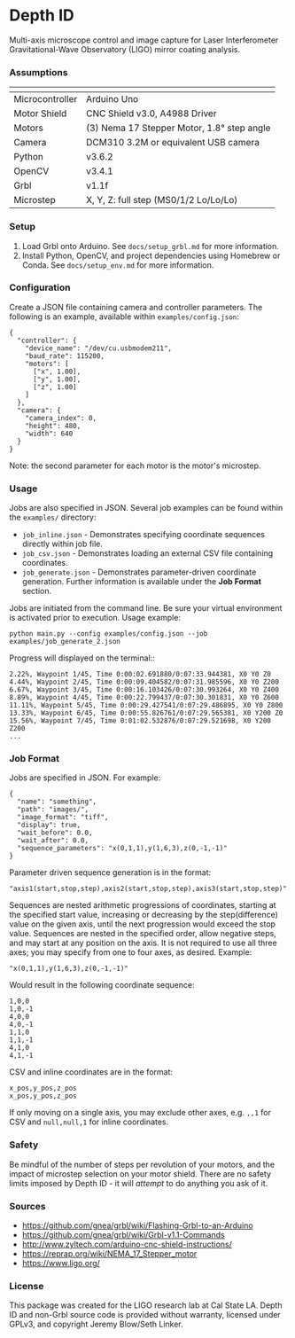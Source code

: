 # Depth ID

Multi-axis microscope control and image capture for Laser Interferometer 
Gravitational-Wave Observatory (LIGO) mirror coating analysis.

### Assumptions

[]() | []()
--- | ---
Microcontroller | Arduino Uno
Motor Shield | CNC Shield v3.0, A4988 Driver 
Motors | (3) Nema 17 Stepper Motor, 1.8° step angle
Camera | DCM310 3.2M or equivalent USB camera
Python | v3.6.2
OpenCV | v3.4.1
Grbl | v1.1f
Microstep | X, Y, Z: full step (MS0/1/2 Lo/Lo/Lo)

### Setup

1. Load Grbl onto Arduino. See `docs/setup_grbl.md` for more information.
2. Install Python, OpenCV, and project dependencies using Homebrew or Conda. 
    See `docs/setup_env.md` for more information. 

### Configuration

Create a JSON file containing camera and controller parameters. The following
is an example, available within `examples/config.json`:

    {
      "controller": {
        "device_name": "/dev/cu.usbmodem211",
        "baud_rate": 115200,
        "motors": [
          ["x", 1.00],
          ["y", 1.00],
          ["z", 1.00]
        ]
      },
      "camera": {
        "camera_index": 0,
        "height": 480,
        "width": 640
      }
    }
    
Note: the second parameter for each motor is the motor's microstep.

### Usage

Jobs are also specified in JSON. Several job examples can be found within the `examples/`
directory:

* `job_inline.json` - Demonstrates specifying coordinate sequences directly within job file.
* `job_csv.json` - Demonstrates loading an external CSV file containing coordinates.
* `job_generate.json` - Demonstrates parameter-driven coordinate generation. Further 
    information is available under the **Job Format** section. 
    
Jobs are initiated from the command line. Be sure your virtual environment is activated
prior to execution. Usage example:

    python main.py --config examples/config.json --job examples/job_generate_2.json

Progress will displayed on the terminal::

    2.22%, Waypoint 1/45, Time 0:00:02.691880/0:07:33.944381, X0 Y0 Z0
    4.44%, Waypoint 2/45, Time 0:00:09.404582/0:07:31.985596, X0 Y0 Z200
    6.67%, Waypoint 3/45, Time 0:00:16.103426/0:07:30.993264, X0 Y0 Z400
    8.89%, Waypoint 4/45, Time 0:00:22.799437/0:07:30.301831, X0 Y0 Z600
    11.11%, Waypoint 5/45, Time 0:00:29.427541/0:07:29.486895, X0 Y0 Z800
    13.33%, Waypoint 6/45, Time 0:00:55.826761/0:07:29.565381, X0 Y200 Z0
    15.56%, Waypoint 7/45, Time 0:01:02.532876/0:07:29.521698, X0 Y200 Z200
    ...
    
### Job Format

Jobs are specified in JSON. For example:

    {
      "name": "something",
      "path": "images/",
      "image_format": "tiff",
      "display": true,
      "wait_before": 0.0,
      "wait_after": 0.0,
      "sequence_parameters": "x(0,1,1),y(1,6,3),z(0,-1,-1)"
    }

Parameter driven sequence generation is in the format:

    "axis1(start,stop,step),axis2(start,stop,step),axis3(start,stop,step)"

Sequences are nested arithmetic progressions of coordinates, starting at the
specified start value, increasing or decreasing by the step(difference) value
on the given axis, until the next progression would exceed the stop value. 
Sequences are nested in the specified order, allow negative steps, and may 
start at any position on the axis. It is not required to use all three axes; 
you may specify from one to four axes, as desired.
Example:

    "x(0,1,1),y(1,6,3),z(0,-1,-1)"

Would result in the following coordinate sequence:

    1,0,0
    1,0,-1
    4,0,0
    4,0,-1
    1,1,0
    1,1,-1
    4,1,0
    4,1,-1
    
CSV and inline coordinates are in the format:

    x_pos,y_pos,z_pos
    x_pos,y_pos,z_pos
    
If only moving on a single axis, you may exclude other axes, e.g. `,,1` for CSV and `null,null,1`
for inline coordinates. 

### Safety

Be mindful of the number of steps per revolution of your motors, and the impact of microstep
selection on your motor shield. There are no safety limits imposed by Depth ID - it will 
_attempt_ to do anything you ask of it. 

### Sources

* https://github.com/gnea/grbl/wiki/Flashing-Grbl-to-an-Arduino
* https://github.com/gnea/grbl/wiki/Grbl-v1.1-Commands
* http://www.zyltech.com/arduino-cnc-shield-instructions/
* https://reprap.org/wiki/NEMA_17_Stepper_motor
* https://www.ligo.org/

### License

This package was created for the LIGO research lab at Cal State LA. Depth ID and non-Grbl 
source code is provided without warranty, licensed under GPLv3, and copyright 
Jeremy Blow/Seth Linker. 